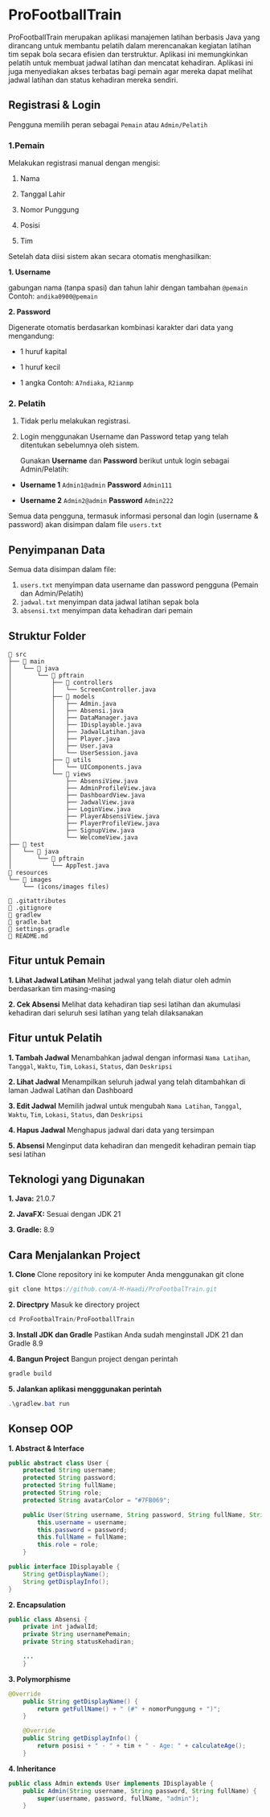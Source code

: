
# ProFootballTrain
ProFootballTrain merupakan aplikasi manajemen latihan berbasis Java  yang dirancang untuk membantu pelatih dalam merencanakan kegiatan latihan tim sepak bola secara efisien dan terstruktur. Aplikasi ini memungkinkan pelatih untuk membuat jadwal latihan dan mencatat kehadiran. Aplikasi ini juga menyediakan akses terbatas bagi pemain agar mereka dapat melihat jadwal latihan dan status kehadiran mereka sendiri.

## Registrasi & Login
Pengguna memilih peran sebagai `Pemain` atau `Admin/Pelatih`

### **1.Pemain**

Melakukan registrasi manual dengan mengisi:

1. Nama

2. Tanggal Lahir

3. Nomor Punggung

4. Posisi
   
5. Tim

Setelah data diisi sistem akan secara otomatis menghasilkan:

**1. Username** 

gabungan nama (tanpa spasi) dan tahun lahir dengan tambahan `@pemain`
Contoh: `andika0900@pemain`

**2. Password** 

Digenerate otomatis berdasarkan kombinasi karakter dari data yang mengandung:

* 1 huruf kapital

* 1 huruf kecil

* 1 angka
Contoh: `A7ndiaka`, `R2ianmp`

### **2. Pelatih**

1. Tidak perlu melakukan registrasi.

2. Login menggunakan Username dan Password tetap yang telah ditentukan sebelumnya oleh sistem.
   
   Gunakan **Username** dan **Password** berikut untuk login sebagai Admin/Pelatih:

* **Username 1**  `Admin1@admin` **Password** `Admin111`

* **Username 2**  `Admin2@admin` **Password** `Admin222`

Semua data pengguna, termasuk informasi personal dan login (username & password) akan disimpan dalam file `users.txt`

## Penyimpanan Data
Semua data disimpan dalam file:
1. `users.txt` menyimpan data username dan password pengguna (Pemain dan Admin/Pelatih)
2. `jadwal.txt` menyimpan data jadwal latihan sepak bola 
3. `absensi.txt` menyimpan data kehadiran dari pemain

   
## Struktur Folder
```
📁 src
├── 📁 main
│   └── 📁 java
│       └── 📁 pftrain
│           ├── 📁 controllers
│           │   └── ScreenController.java
│           ├── 📁 models
│           │   ├── Admin.java
│           │   ├── Absensi.java
│           │   ├── DataManager.java
│           │   ├── IDisplayable.java
│           │   ├── JadwalLatihan.java
│           │   ├── Player.java
│           │   ├── User.java
│           │   └── UserSession.java
│           ├── 📁 utils
│           │   └── UIComponents.java
│           └── 📁 views
│               ├── AbsensiView.java
│               ├── AdminProfileView.java
│               ├── DashboardView.java
│               ├── JadwalView.java
│               ├── LoginView.java
│               ├── PlayerAbsensiView.java
│               ├── PlayerProfileView.java
│               ├── SignupView.java
│               └── WelcomeView.java
├── 📁 test
│   └── 📁 java
│       └── 📁 pftrain
│           └── AppTest.java
📁 resources
└── 📁 images
    └── (icons/images files)

📄 .gitattributes  
📄 .gitignore  
📄 gradlew  
📄 gradle.bat  
📄 settings.gradle  
📄 README.md

```
    
## Fitur untuk Pemain
**1. Lihat Jadwal Latihan**
Melihat jadwal yang telah diatur oleh admin berdasarkan tim masing-masing

**2. Cek Absensi**
Melihat data kehadiran tiap sesi latihan dan akumulasi kehadiran dari seluruh sesi latihan yang telah dilaksanakan


## Fitur untuk Pelatih
**1. Tambah Jadwal**
Menambahkan jadwal dengan informasi `Nama Latihan`, `Tanggal`, `Waktu`, `Tim`, `Lokasi`, `Status`, dan `Deskripsi`

**2. Lihat Jadwal**
Menampilkan seluruh jadwal yang telah ditambahkan di laman Jadwal Latihan dan Dashboard

**3. Edit Jadwal**
Memilih jadwal untuk mengubah `Nama Latihan`, `Tanggal`, `Waktu`, `Tim`, `Lokasi`, `Status`, dan `Deskripsi`

**4. Hapus Jadwal**
Menghapus jadwal dari data yang tersimpan

**5. Absensi**
Menginput data kehadiran dan mengedit kehadiran pemain tiap sesi latihan
    
## Teknologi yang Digunakan
**1. Java:** 21.0.7

**2. JavaFX:** Sesuai dengan JDK 21

**3. Gradle:** 8.9

## Cara Menjalankan Project
**1. Clone**
Clone repository ini ke komputer Anda menggunakan git clone

```java
git clone https://github.com/A-M-Haadi/ProFootbalTrain.git
```

**2. Directpry**
Masuk ke directory project
```java
cd ProFootbalTrain/ProFootballTrain
```

**3. Install JDK dan Gradle**
Pastikan Anda sudah menginstall JDK 21 dan Gradle 8.9

**4. Bangun Project**
Bangun project dengan perintah

```java
gradle build
```

**5. Jalankan aplikasi mengggunakan perintah**

```java
.\gradlew.bat run
```

## Konsep OOP
**1. Abstract & Interface**
```java
public abstract class User {
    protected String username;
    protected String password;
    protected String fullName;
    protected String role;
    protected String avatarColor = "#7FB069";

    public User(String username, String password, String fullName, String role) {
        this.username = username;
        this.password = password;
        this.fullName = fullName;
        this.role = role;
    }
```

```java
public interface IDisplayable {
    String getDisplayName();     
    String getDisplayInfo();
}
```
**2. Encapsulation**
```java
public class Absensi {
    private int jadwalId;
    private String usernamePemain;
    private String statusKehadiran;

    ...
    }
```
**3. Polymorphisme**
```java
@Override
    public String getDisplayName() {
        return getFullName() + " (#" + nomorPunggung + ")";
    }

    @Override
    public String getDisplayInfo() {
        return posisi + " - " + tim + " - Age: " + calculateAge();
    }

```
**4. Inheritance**
```java
public class Admin extends User implements IDisplayable {
    public Admin(String username, String password, String fullName) {
        super(username, password, fullName, "admin");
    }
```








